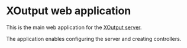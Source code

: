 # XOutput web application

This is the main web application for the [XOutput server](../XOutput.Server).

The application enables configuring the server and creating controllers.
